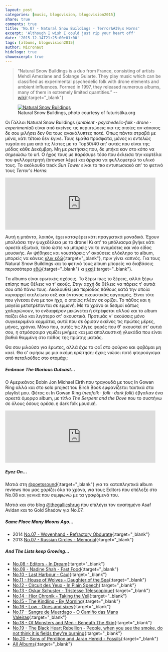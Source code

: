 ```yaml
---
layout: post
categories: [music, blogovision, blogovision2015]
share: true
comments: true
title: 'No.07 - Natural Snow Buildings - Terror&#39;s Horns'
excerpt: 'Although I wish I could just rip your heart off'
date: '2015-12-14T21:25:00+01:00'
tags: [albums, blogovision2015]
author: Micronaut
hidelogo: true
showexcerpt: true
---
```

>&ldquo;Natural Snow Buildings is a duo from France, consisting of artists Mehdi Ameziane and Solange Gularte. They play music which can be classified as experimental psychedelic folk with drone elements and ambient influences. Formed in 1997, they released numerous albums, many of them in extremely limited quantities.&rdquo; -- [wiki](https://en.wikipedia.org/wiki/Natural_Snow_Buildings){:target="_blank"}

<div class="invisible">
<figure class="center">
	<a href="http://www.futuristika.org/site/wp-content/uploads/futuristika_natural-snow-buildings-because-terror-has-horns_01.jpg"><img  src="http://www.futuristika.org/site/wp-content/uploads/futuristika_natural-snow-buildings-because-terror-has-horns_01.jpg" alt="Natural Snow Buildings" /></a>
	<figcaption>Natural Snow Buildings, photo courtesy of futuristika.org</figcaption>
</figure>
</div>

Οι Γάλλοι Natural Snow Buildings (*ambient · psychedelic-folk · drone · experimental*) είναι από εκείνες τις περιπτώσεις για τις οποίες αν κάποιος δε σου μιλήσει δεν θα τους ανακάλυπτες ποτέ. Όπως πάντα στραβά με μένα, κάτι τέτοιο δεν έγινε. Τους έμαθα πρόσφατα, μόνος κι εντελώς τυχαία σε μια από τις λίστες με τα Top50/40 απ' αυτές που είναι της μόδας κάθε Δεκέμβρη. Μη με ρωτήσεις που, δε μπήκα καν στο κόπο να σημειώσω το url. Ο ήχος τους με παρέσυρε τόσο που έκλεισα την καρτέλα του φυλλομετρητή (browser λέμε) και άρχισα να φυλλομετρώ το υλικό τους. Το ακόλουθο track *Sun Tower* είναι το πιο εντυπωσιακό απ' το φετινό τους *Terror's Horns*:

<iframe class="invisible center" width="95%" height="166" scrolling="no" frameborder="no" src="https://w.soundcloud.com/player/?url=https%3A//api.soundcloud.com/tracks/214561836&amp;auto_play=false&amp;hide_related=false&amp;show_comments=true&amp;show_user=true&amp;show_reposts=false&amp;visual=true">&nbsp;</iframe>

Αυτή η μπάντα, λοιπόν, έχει καταφέρει κάτι πραγματικά μοναδικό. Έχουν μπολιάσει την ψυχεδέλεια με το drone! Κι απ' το μπόλιασμα βγήκε κάτι αρκετά εξωτικό, τόσο ώστε να μπορείς να το ονομάσεις και νέο είδος μουσικής. Αν ψήθηκες και γουστάρεις ν' ακούσεις ολόκληρο το album, μπορείς να κάνεις [κλικ εδώ](https://www.youtube.com/watch?v=U7E0pXfelXg){:target="_blank"}, πριν γίνει καπνός. Για τους Natural Snow Buildings και το φετινό τους album μπορείς να διαβάσεις περισσότερα [εδώ](http://www.futuristika.org/natural-snow-buildings-because-terror-has-horns/){:target="_blank"} κι [εκεί](http://www.sputnikmusic.com/review/68382/Natural-Snow-Buildings-Terrors-Horns/){:target="_blank"}.

Τα albums είναι ερωτικές σχέσεις. Το ξέρω πως το ξέρεις, αλλά ξέρω επίσης πως θέλεις να τ' ακούς. Στην αρχή δε θέλεις να πάρεις τ' αυτιά σου από πάνω τους. Ακολουθεί μια περίοδος πάθους κατά την οποία κυριαρχεί ατελείωτο σεξ και έντονος ακουστικός οργασμός. Είναι τότε που γίνεσαι ένα με τον ήχο, ο οποίος πλέον σε ορίζει. Το πάθος και η μαγεία μετατρέπονται σε εμμονή. Με το χρόνο οι δεσμοί κάπως χαλαρώνουν, το ενδιαφέρον μειώνεται ή στρέφεται αλλού και το album παίζει όλο και λιγότερο στ' ακουστικά. Προτιμάς ν' ακούσεις μόνο συγκεκριμένα κομμάτια, αυτά που σε όρισαν εκείνες τις πρώτες μέρες, μήνες, χρόνια. Μόνο που, αυτές τις λίγες φορές που θ' ακουστεί στ' αυτιά σου, η ατμόσφαιρα γεμίζει μνήμες και μια απολαυστική γλυκάδα που είναι βαθιά θαμμένη στο πάθος της πρώτης ματιάς.

Θα σου μιλούσα για έρωτες, αλλά έχω το φαΐ στο φούρνο και φοβάμαι μη καεί. Θα σ' αφήσω με μια ακόμη ερώτηση: έχεις νιώσει ποτέ φτερούγισμα από πεταλούδες στο στομάχι;

<div class="text-divider"></div>

##### Embrace The Glorious Outcast...

Ο Αμερικάνος Bobin Jon Michael Eirth που τραγουδά με τους In Gowan Ring αλλά και στο solo project του Birch Book εμφανίζεται τακτικά στα playlist μου. Φέτος οι In Gowan Ring (*neofolk · folk · dark folk*) έβγαλαν ένα αρκετά όμορφο album, με τίτλο *The Serpent and the Dove* που το συστήνω σε όλους όσους αρέσει η dark folk μουσική.

<iframe class="invisible center" width="95%" height="166" scrolling="no" frameborder="no" src="https://w.soundcloud.com/player/?url=https%3A//api.soundcloud.com/tracks/220846956&amp;color=ff5500&amp;auto_play=false&amp;hide_related=false&amp;show_comments=true&amp;show_user=true&amp;show_reposts=false">&nbsp;</iframe>

<div class="text-divider"></div>

##### <i class="fa fa-hand-o-right"></i> Eyez Οn...

Ματιά στη [@poetssound](http://poetssound.blogspot.nl/2015/12/no08-editors-in-dream-play-it-again-sam.html){:target="_blank"} για τα καταπληκτικά album reviews που μας χαρίζει όλο το χρόνο, για τους Editors που  επέλεξε στο No.08 και γενικά που συμφωνώ με τα γραφόμενά του.

Ματιά και στο blog [@thegallicshrug](http://thegallicshrug.blogspot.nl/2015/12/blogovision2015-seven.html) που επιλέγει τον αγαπημένο Asaf Avidan και το  Gold Shadow για Νο.07.

##### <i class="fa fa-hand-o-right"></i> Same Place Many Moons Ago...

* 2014 [No.07 - Wovenhand - Refractory Obdurate](/music/blogovision/blogovision2014/blogovision2014-no07/){:target="_blank"}
* 2013 [No.07 - Russian Circles - Memorial](/music/blogovision/blogovision2013/blogovision2013-no07/){:target="_blank"}

##### <i class="fa fa-hand-o-right"></i> And The Lists keep Growing...

* [No.08 - Editors - In Dream](/music/blogovision/blogovision2015/blogovision2015-no08/){:target="_blank"}
* [No.09 - Nadine Shah - Fast Food](/music/blogovision/blogovision2015/blogovision2015-no09/){:target="_blank"}
* [No.10 - Last Harbour - Caul](/music/blogovision/blogovision2015/blogovision2015-no10/){:target="_blank"}
* [No.11 - House of Wolves - Daughter of the Sea](/music/blogovision/blogovision2015/blogovision2015-no11/){:target="_blank"}
* [No.12 - Circuit des Yeux - In Plain Speech](/music/blogovision/blogovision2015/blogovision2015-no12/){:target="_blank"}
* [No.13 - Oskar Schuster - Tristesse Télescopique](/music/blogovision/blogovision2015/blogovision2015-no13/){:target="_blank"}
* [No.14 - Hior Chronik - Taking the Veil](/music/blogovision/blogovision2015/blogovision2015-no14/){:target="_blank"}
* [No.15 - The Kindling - By Morning](/music/blogovision/blogovision2015/blogovision2015-no15/){:target="_blank"}
* [No.16 - Low - Ones and sixes](/music/blogovision/blogovision2015/blogovision2015-no16/){:target="_blank"}
* [No.17 - Sangre de Muerdago - O Camiño das Mans Valeiras](/music/blogovision/blogovision2015/blogovision2015-no17/){:target="_blank"}
* [No.18 - Of Monsters and Men - Beneath The Skin](/music/blogovision/blogovision2015/blogovision2015-no18/){:target="_blank"}
* [No.19 - The Black Heart Rebellion - People, when you see the smoke, do not think it is fields they're burning](/music/blogovision/blogovision2015/blogovision2015-no19/){:target="_blank"}
* [No.20 - Sons of Perdition and Jaran Hereid - Fossils](/music/blogovision/blogovision2015/blogovision2015-no20/){:target="_blank"}
* [All Albums](/music/albums/2015/){:target="_blank"}